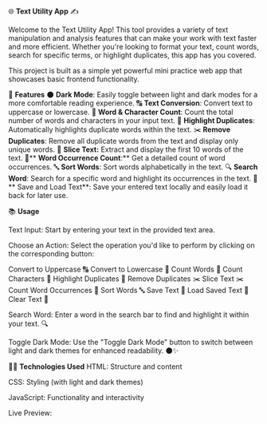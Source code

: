 🌐 **Text Utility App** ✍️
  
Welcome to the Text Utility App! This tool provides a variety of text manipulation and analysis features that can make your work with text faster and more efficient. Whether you're looking to format your text, count words, search for specific terms, or highlight duplicates, this app has you covered.

This project is built as a simple yet powerful mini practice web app that showcases basic frontend functionality.

🚀 **Features**
🌑 **Dark Mode**: Easily toggle between light and dark modes for a more comfortable reading experience.
🔠 **Text Conversion**: Convert text to uppercase or lowercase.
📏 **Word & Character Count**: Count the total number of words and characters in your input text.
🔴 **Highlight Duplicates**: Automatically highlights duplicate words within the text.
✂️ **Remove Duplicates**: Remove all duplicate words from the text and display only unique words.
🧩 **Slice Text:** Extract and display the first 10 words of the text.
🔄** **Word Occurrence Count**:** Get a detailed count of word occurrences.
🔤 **Sort Words**: Sort words alphabetically in the text.
🔍 **Search Word**: Search for a specific word and highlight its occurrences in the text.
💾** Save and Load Text**: Save your entered text locally and easily load it back for later use.


 📚 **Usage**
 
Text Input: Start by entering your text in the provided text area.

Choose an Action: Select the operation you'd like to perform by clicking on the corresponding button:

Convert to Uppercase 🔠
Convert to Lowercase 🔡
Count Words 📝
Count Characters 📏
Highlight Duplicates 🔴
Remove Duplicates ✂️
Slice Text ✂️
Count Word Occurrences 🔄
Sort Words 🔤
Save Text 💾
Load Saved Text 📂
Clear Text 🧹

Search Word: Enter a word in the search bar to find and highlight it within your text. 🔍

Toggle Dark Mode: Use the "Toggle Dark Mode" button to switch between light and dark themes for enhanced readability. 🌑✨





🧑‍💻 **Technologies Used**
HTML: Structure and content

CSS: Styling (with light and dark themes)

JavaScript: Functionality and interactivity

Live Preview:








